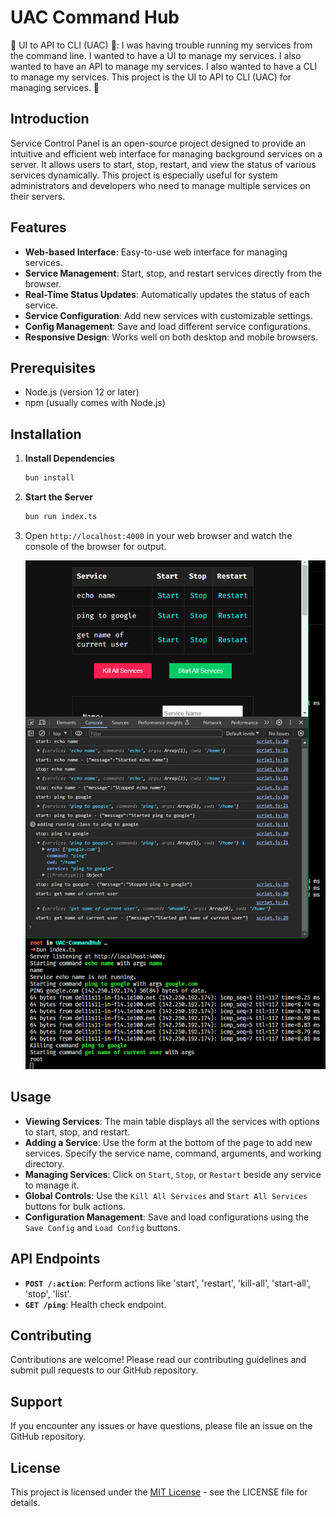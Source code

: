 # UAC Command Hub

🌸 UI to API to CLI (UAC) 🌸: I was having trouble running my services from the command line. I wanted to have a UI to manage my services. I also wanted to have an API to manage my services. I also wanted to have a CLI to manage my services. This project is the UI to API to CLI (UAC) for managing services. 🌸

## Introduction

Service Control Panel is an open-source project designed to provide an intuitive and efficient web interface for managing background services on a server. It allows users to start, stop, restart, and view the status of various services dynamically. This project is especially useful for system administrators and developers who need to manage multiple services on their servers.

## Features

-   **Web-based Interface**: Easy-to-use web interface for managing services.
-   **Service Management**: Start, stop, and restart services directly from the browser.
-   **Real-Time Status Updates**: Automatically updates the status of each service.
-   **Service Configuration**: Add new services with customizable settings.
-   **Config Management**: Save and load different service configurations.
-   **Responsive Design**: Works well on both desktop and mobile browsers.

## Prerequisites

-   Node.js (version 12 or later)
-   npm (usually comes with Node.js)

## Installation

1. **Install Dependencies**

    ```bash
    bun install
    ```

2. **Start the Server**

    ```bash
    bun run index.ts
    ```

3. Open `http://localhost:4000` in your web browser and watch the console of the browser for output.

    ![Image of Demo](demo/image.png)

## Usage

-   **Viewing Services**: The main table displays all the services with options to start, stop, and restart.
-   **Adding a Service**: Use the form at the bottom of the page to add new services. Specify the service name, command, arguments, and working directory.
-   **Managing Services**: Click on `Start`, `Stop`, or `Restart` beside any service to manage it.
-   **Global Controls**: Use the `Kill All Services` and `Start All Services` buttons for bulk actions.
-   **Configuration Management**: Save and load configurations using the `Save Config` and `Load Config` buttons.

## API Endpoints

-   **`POST /:action`**: Perform actions like 'start', 'restart', 'kill-all', 'start-all', 'stop', 'list'.
-   **`GET /ping`**: Health check endpoint.

## Contributing

Contributions are welcome! Please read our contributing guidelines and submit pull requests to our GitHub repository.

## Support

If you encounter any issues or have questions, please file an issue on the GitHub repository.

## License

This project is licensed under the [MIT License](https://opensource.org/licenses/MIT) - see the LICENSE file for details.
